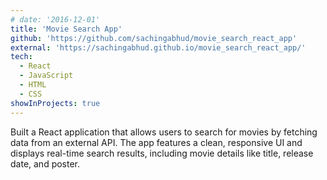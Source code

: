 ```yaml
---
# date: '2016-12-01'
title: 'Movie Search App'
github: 'https://github.com/sachingabhud/movie_search_react_app'
external: 'https://sachingabhud.github.io/movie_search_react_app/'
tech:
  - React
  - JavaScript
  - HTML
  - CSS
showInProjects: true
---
```


Built a React application that allows users to search for movies by fetching data from an external API. The app features a clean, responsive UI and displays real-time search results, including movie details like title, release date, and poster.
